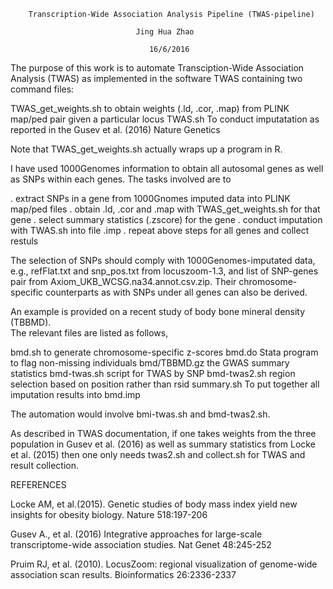         Transcription-Wide Association Analysis Pipeline (TWAS-pipeline)

                                Jing Hua Zhao

                                   16/6/2016


The purpose of this work is to automate Transciption-Wide Association Analysis (TWAS)
as implemented in the software TWAS containing two command files:

TWAS_get_weights.sh     to obtain weights (.ld, .cor, .map) from PLINK map/ped pair
                        given a particular locus
TWAS.sh                 To conduct imputatation as reported in the Gusev et al. (2016)
                        Nature Genetics  

Note that TWAS_get_weights.sh actually wraps up a program in R. 

I have used 1000Genomes information to obtain all autosomal genes as well as SNPs
within each genes. The tasks involved are to  

. extract SNPs in a gene from 1000Gnomes imputed data into PLINK map/ped files
. obtain .ld, .cor and .map with TWAS_get_weights.sh for that gene
. select summary statistics (.zscore) for the gene
. conduct imputation with TWAS.sh into file .imp
. repeat above steps for all genes and collect restuls

The selection of SNPs should comply with 1000Genomes-imputated data, e.g.,
refFlat.txt and snp_pos.txt from locuszoom-1.3, and list of SNP-genes pair from
Axiom_UKB_WCSG.na34.annot.csv.zip. Their chromosome-specific counterparts as
with SNPs under all genes can also be derived.

An example is provided on a recent study of body bone mineral density (TBBMD).   
The relevant files are listed as follows,

bmd.sh                  to generate chromosome-specific z-scores
bmd.do                  Stata program to flag non-missing individuals
bmd/TBBMD.gz            the GWAS summary statistics
bmd-twas.sh             script for TWAS by SNP
bmd-twas2.sh            region selection based on position rather than rsid
summary.sh              To put together all imputation results into bmd.imp

The automation would involve bmi-twas.sh and bmd-twas2.sh.

As described in TWAS documentation, if one takes weights from the three population
in Gusev et al. (2016) as well as summary statistics from Locke et al. (2015) then
one only needs twas2.sh and collect.sh for TWAS and result collection.


REFERENCES

Locke AM, et al.(2015). Genetic studies of body mass index yield new insights for
obesity biology. Nature 518:197-206

Gusev A., et al. (2016) Integrative approaches for large-scale transcriptome-wide
association studies. Nat Genet 48:245-252   

Pruim RJ, et al. (2010). LocusZoom: regional visualization of genome-wide association
scan results. Bioinformatics 26:2336-2337

